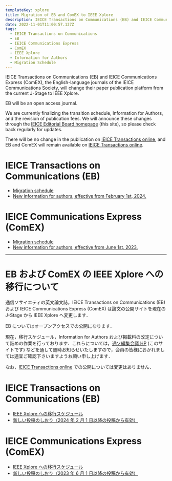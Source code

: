 ```yaml
---
templateKey: xplore
title: Migration of EB and ComEX to IEEE Xplore
description: IEICE Transactions on Communications (EB) and IEICE Communications Express (ComEX), the English-language journals of the IEICE Communications Society, will change their paper publication platform from the current J-Stage to IEEE Xplore.
date: 2022-11-01T11:00:57.137Z
tags:
  - IEICE Transactions on Communications
  - EB
  - IEICE Communications Express
  - ComEX
  - IEEE Xplore
  - Information for Authors
  - Migration Schedule
---
```


IEICE Transactions on Communications (EB) and IEICE Communications Express (ComEX), the English-language journals of the IEICE Communications Society, will change their paper publication platform from the current J-Stage to IEEE Xplore.

EB will be an open access journal.

We are currently finalizing the transition schedule, Information for Authors, and the revision of publication fees. We will announce these changes through the [IEICE Editorial Board homepage](https://www.ieice.org/cs/cs-edit/en/) (this site), so please check back regularly for updates.

There will be no change in the publication on [IEICE Transactions online](https://search.ieice.org/bin/index.php?category=B&lang=E&curr=1), and EB and ComEX will remain available on [IEICE Transactions online](https://search.ieice.org/bin/index.php?category=B&lang=E&curr=1).

# IEICE Transactions on Communications (EB)

- [Migration schedule](/xplore/EB-Migration-Schedule)
- [New information for authors, effective from February 1st, 2024.](/xplore/EB-Information-for-Authors/)

# IEICE Communications Express (ComEX)

- [Migration schedule](/xplore/ComEX-Migration-Schedule)
- [New information for authors, effective from June 1st, 2023.](/xplore/ComEX-Information-for-Authors/)

---

# EB および ComEX の IEEE Xplore への移行について

通信ソサイエティの英文論文誌，IEICE Transactions on Communications (EB) および IEICE Communications Express (ComEX) は論文の公開サイトを現在の J-Stage から IEEE Xplore へ変更します．

EB についてはオープンアクセスでの公開になります．

現在，移行スケジュール，Information for Authors および掲載料の改定について詰めの作業を行っております．これらについては，[通ソ編集会議 HP](https://www.ieice.org/cs/cs-edit/en/) (このサイトです) などを通して随時お知らせいたしますので，会員の皆様におかれましては適宜ご確認下さいますようお願い申し上げます．

なお，[IEICE Transactions online](https://www.ieice.org/jpn_r/transactions/transactions_online/index.html) での公開については変更はありません．

# IEICE Transactions on Communications (EB)

- [IEEE Xplore への移行スケジュール](/xplore/EB-Migration-Schedule/)
- [新しい投稿のしおり（2024 年 2 月 1 日以降の投稿から有効）](/xplore/EB-Information-for-Authors/)

# IEICE Communications Express (ComEX)

- [IEEE Xplore への移行スケジュール](/xplore/ComEX-Migration-Schedule/)
- [新しい投稿のしおり（2023 年 6 月 1 日以降の投稿から有効）](/xplore/ComEX-Information-for-Authors/)
